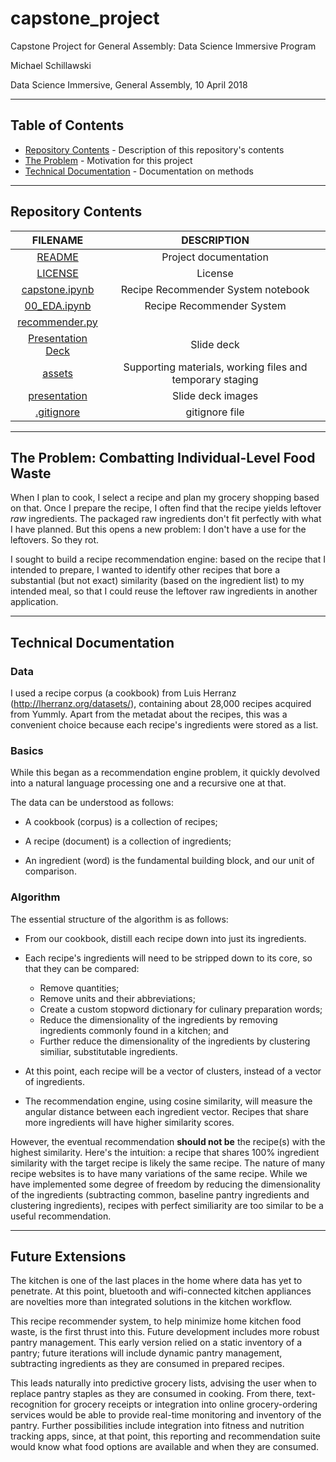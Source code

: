 # capstone_project
Capstone Project for General Assembly: Data Science Immersive Program

Michael Schillawski

Data Science Immersive, General Assembly, 10 April 2018

---

## Table of Contents

- [Repository Contents](#repository-contents) - Description of this repository's contents
- [The Problem](#problem) - Motivation for this project
- [Technical Documentation](#technical-documentation) - Documentation on methods
---

## Repository Contents

| FILENAME |  DESCRIPTION |
|:---------:|:-----------:|
| [README](./README.md) | Project documentation |
| [LICENSE](./LICENSE) | License |
| [capstone.ipynb](https://github.com/mjschillawski/capstone_project/blob/master/capstone.ipynb) | Recipe Recommender System notebook |
| [00_EDA.ipynb](https://github.com/mjschillawski/capstone_project/blob/master/00_EDA.ipynb) | Recipe Recommender System |
| [recommender.py]() |  |
| [Presentation Deck](https://docs.google.com/presentation/d/1u8gIq1u46CyaZ49r7KACPhh2l_XackVf73mayR2G110/edit?usp=sharing) | Slide deck |
| [assets](https://github.com/mjschillawski/capstone_project/tree/master/assets) | Supporting materials, working files and temporary staging |
| [presentation]() | Slide deck images |
| [.gitignore](./.gitignore) | gitignore file |

---
## The Problem: Combatting Individual-Level Food Waste

When I plan to cook, I select a recipe and plan my grocery shopping based on that. Once I prepare the recipe, I often find that the recipe yields leftover _raw_ ingredients. The packaged raw ingredients don't fit perfectly with what I have planned. But this opens a new problem: I don't have a use for the leftovers. So they rot.

I sought to build a recipe recommendation engine: based on the recipe that I intended to prepare, I wanted to identify other recipes that bore a substantial (but not exact) similarity (based on the ingredient list) to my intended meal, so that I could reuse the leftover raw ingredients in another application.

---

## Technical Documentation

### Data

I used a recipe corpus (a cookbook) from Luis Herranz (http://lherranz.org/datasets/), containing about 28,000 recipes acquired from Yummly. Apart from the metadat about the recipes, this was a convenient choice because each recipe's ingredients were stored as a list.

### Basics

While this began as a recommendation engine problem, it quickly devolved into a natural language processing one and a recursive one at that.

The data can be understood as follows:

- A cookbook (corpus) is a collection of recipes;

- A recipe (document) is a collection of ingredients;

- An ingredient (word) is the fundamental building block, and our unit of comparison.

### Algorithm

The essential structure of the algorithm is as follows:

- From our cookbook, distill each recipe down into just its ingredients.

- Each recipe's ingredients will need to be stripped down to its core, so that they can be compared:

  - Remove quantities;
  - Remove units and their abbreviations;
  - Create a custom stopword dictionary for culinary preparation words;
  - Reduce the dimensionality of the ingredients by removing ingredients commonly found in a kitchen; and
  - Further reduce the dimensionality of the ingredients by clustering similiar, substitutable ingredients.

- At this point, each recipe will be a vector of clusters, instead of a vector of ingredients.

- The recommendation engine, using cosine similarity, will measure the angular distance between each ingredient vector. Recipes that share more ingredients will have higher similarity scores. 

However, the eventual recommendation **should not be** the recipe(s) with the highest similarity. Here's the intuition: a recipe that shares 100% ingredient similarity with the target recipe is likely the same recipe. The nature of many recipe websites is to have many variations of the same recipe. While we have implemented some degree of freedom by reducing the dimensionality of the ingredients (subtracting common, baseline pantry ingredients and clustering ingredients), recipes with perfect similiarity are too similar to be a useful recommendation.

---

## Future Extensions

The kitchen is one of the last places in the home where data has yet to penetrate. At this point, bluetooth and wifi-connected kitchen appliances are novelties more than integrated solutions in the kitchen workflow.

This recipe recommender system, to help minimize home kitchen food waste, is the first thrust into this. Future development includes more robust pantry management. This early version relied on a static inventory of a pantry; future iterations will include dynamic pantry management, subtracting ingredients as they are consumed in prepared recipes.

This leads naturally into predictive grocery lists, advising the user when to replace pantry staples as they are consumed in cooking. From there, text-recognition for grocery receipts or integration into online grocery-ordering services would be able to provide real-time monitoring and inventory of the pantry. Further possibilities include integration into fitness and nutrition tracking apps, since, at that point, this reporting and recommendation suite would know what food options are available and when they are consumed.